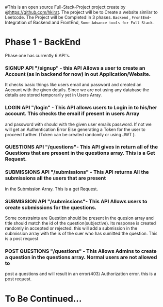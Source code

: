 #This is an open source Full-Stack-Project project create by @https://github.com/hkirat.
The project will be to Create a website similar to Leetcode. The Project will be Completed in 3 phases.
`Backend` , `FrontEnd`- Integration of Backend and FrontEnd, `Some Advance tools for Full Stack`.

# Phase 1 - BackEnd

Phase one has currently 6 API's. 
### SIGNUP API "/signup" - this API Allows a user to create an Account (as in backend for now) in out Application/Website. 
It checks basic things like users email and password and created an Account with the given details.
Since we are not using any database the details are stored temporarily yet in Users Array. 

### LOGIN API "/login" - This API allows users to Login in to his/her account. This checks the email if present in users Array
and password with should with the given user emails password. If not we will get an Authentication Error Else generating 
a Token for the user to proceed further. (Token can be created randomly or using JWT ).

### QUESTIONS API "/questions"- This API gives in return all of the Questions that are present in the questions array. This is a Get Request.

### SUBMISSIONS API "/submissions" - This API returns All the submissions all the users that are present
in the Submission Array. This is a get Request.

### SUBMISSION API "/submissions"- This API Allows users to create submissions for the questions.
Some constraints are Question should be present in the quesion array and title should match the id of the question(subjective). 
Its response is created randomly in accepted or rejected. this will add a submission in the submission array with the is of the suer 
who has sumitted the question. This is a post request


### POST QUESTIONS "/questions" - This Allows Admins to create a question in the questions array. Normal users are not allowed to 
post a questions and will result in an error(403) Authorization error. this is a post request.


# To Be Continued...

